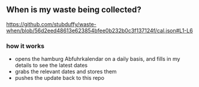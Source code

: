 ## When is my waste being collected?
  https://github.com/stubduffy/waste-when/blob/56d2eed48613e623854bfee0b232b0c3f137124f/cal.json#L1-L6
  
  ### how it works
  - opens the hamburg Abfuhrkalendar on a daily basis, and fills in my details to see the latest dates
  - grabs the relevant dates and stores them
  - pushes the update back to this repo
  

